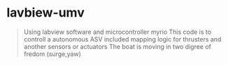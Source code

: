# lavbiew-umv
>Using labview software and microcontroller myrio 
This code is to controll a autonomous ASV included mapping logic for thrusters and another sensors or actuators 
>The boat is moving in two digree of fredom (surge,yaw)
